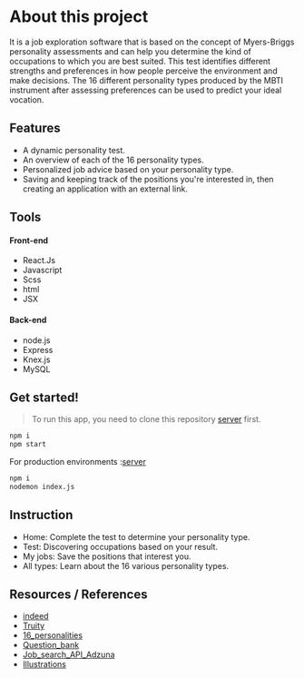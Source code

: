 # About this project
It is a job exploration software that is based on the concept of Myers-Briggs personality assessments and can help you determine the kind of occupations to which you are best suited.
This test identifies different strengths and preferences in how people perceive the environment and make decisions.
The 16 different personality types produced by the MBTI instrument after assessing preferences can be used to predict your ideal vocation.

## Features
- A dynamic personality test.
- An overview of each of the 16 personality types.
- Personalized job advice based on your personality type.
- Saving and keeping track of the positions you're interested in, then creating an application with an external link.

## Tools
 #### Front-end
- React.Js
- Javascript
- Scss
- html
- JSX

 #### Back-end
- node.js
- Express
- Knex.js
- MySQL

## Get started!
> To run this app, you need to clone this repository [server] first.

```sh
npm i
npm start
```

For production environments :[server]

```sh
npm i
nodemon index.js
```
## Instruction

- Home: Complete the test to determine your personality type.
- Test: Discovering occupations based on your result.
- My jobs: Save the positions that interest you.
- All types: Learn about the 16 various personality types.


## Resources / References

- [indeed]
- [Truity]
- [16_personalities]
- [Question_bank]
- [Job_search_API_Adzuna]
- [Illustrations]


[indeed]: <https://www.indeed.com/career-advice/finding-a-job/jobs-for-myers-briggs-personality-type>
[Truity]: <https://www.truity.com/test/type-finder-personality-test-new>
[16_personalities]: <https://www.16personalities.com/>
[Question_bank]: <https://codepen.io/pulpexploder/pen/pNpdeq>
[Job_search_API_Adzuna]:<https://developer.adzuna.com/>
[Illustrations]:<https://www.freepik.com/>
[server]:<https://github.com/mainanchung/work-for--yourself-server>
   

  
